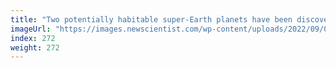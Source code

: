 ```yaml
---
title: "Two potentially habitable super-Earth planets have been discovered"
imageUrl: "https://images.newscientist.com/wp-content/uploads/2022/09/07141923/SEI_123721260.jpg?width=600"
index: 272
weight: 272
---
```

